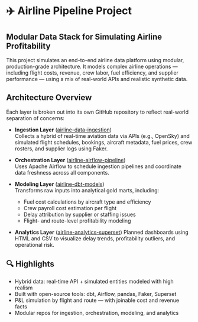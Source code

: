 # ✈️ Airline Pipeline Project

## Modular Data Stack for Simulating Airline Profitability

This project simulates an end-to-end airline data platform using modular, production-grade architecture. It models complex airline operations — including flight costs, revenue, crew labor, fuel efficiency, and supplier performance — using a mix of real-world APIs and realistic synthetic data.

## Architecture Overview

Each layer is broken out into its own GitHub repository to reflect real-world separation of concerns:

- **Ingestion Layer** ([airline-data-ingestion](https://github.com/vsanda/airline-data-ingestion))  
  Collects a hybrid of real-time aviation data via APIs (e.g., OpenSky) and simulated flight schedules, bookings, aircraft metadata, fuel prices, crew rosters, and supplier logs using Faker.

- **Orchestration Layer** ([airline-airflow-pipeline](https://github.com/vsanda/airline-airflow-pipeline))  
  Uses Apache Airflow to schedule ingestion pipelines and coordinate data freshness across all components.

- **Modeling Layer** ([airline-dbt-models](https://github.com/vsanda/airline-dbt-models))  
  Transforms raw inputs into analytical gold marts, including:
  - Fuel cost calculations by aircraft type and efficiency  
  - Crew payroll cost estimation per flight  
  - Delay attribution by supplier or staffing issues  
  - Flight- and route-level profitability modeling

- **Analytics Layer** ([airline-analytics-superset](https://github.com/vsanda/airline-analytics-layer)) 
  Planned dashboards using HTML and CSV to visualize delay trends, profitability outliers, and operational risk.

## 🔍 Highlights

- Hybrid data: real-time API + simulated entities modeled with high realism  
- Built with open-source tools: dbt, Airflow, pandas, Faker, Superset  
- P&L simulation by flight and route — with joinable cost and revenue facts  
- Modular repos for ingestion, orchestration, modeling, and analytics
